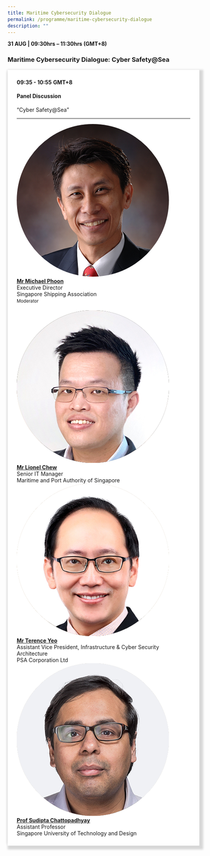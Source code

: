```yaml
---
title: Maritime Cybersecurity Dialogue
permalink: /programme/maritime-cybersecurity-dialogue
description: ""
---
```

<div>
  <b>31 AUG | 09:30hrs – 11:30hrs (GMT+8)</b>
  <h3>Maritime Cybersecurity Dialogue: Cyber Safety@Sea</h3>
</div>


<section>
<div class="bp-container is-fluid">
<div class="row">
<div class="col is-full">
<div class="row">
<div class="col is-12">
<div class="border bg-light h-100 position-relative">
<div class="p-4">
<div class="programme-time"><strong>09:35 - 10:55</strong>&nbsp;<strong>GMT+8</strong></div>
<h4 class="programme-title">Panel Discussion</h4>
	“Cyber Safety@Sea”

<hr class="my-3 border-primary" />
<div class="speakers px-2">
<div class="row">
<div class="col is-6 prog-speaker">
<div class="row">
<div class="col is-4"><img class="speaker-image mb-4" src="/images/Speakers/michael-phoon.png" alt="Mr Terence Ho" /></div>
<div class="col is-8">
<div class="speaker-name text-ellipsis"><a class="speaker-name text-ellipsis" href="/speakers/mr-michael-phoon" rel="noopener"><strong>Mr Michael Phoon</strong></a></div>
<div class="text-ellipsis speaker-position">Executive Director</div>
<div class="text-ellipsis speaker-company">Singapore Shipping Association</div>
<div class="speaker-role text-ellipsis text-muted"><small>Moderator</small></div>
</div>
</div>
</div>
<div class="col is-6 prog-speaker">&nbsp;</div>
</div>
<div class="row">
<div class="col is-6 prog-speaker">
<div class="row">
<div class="col is-4"><img class="speaker-image mb-4" src="/images/speakers/lionelchew.png" alt="Mr Lionel Chew" /></div>
<div class="col is-8">
<div class="speaker-name text-ellipsis"><a class="speaker-name text-ellipsis" href="/speakers/mr-lionel-chew" rel="noopener"><strong>Mr Lionel Chew</strong></a></div>
<div class="text-ellipsis speaker-position">Senior IT Manager</div>
<div class="text-ellipsis speaker-company">Maritime and Port Authority of Singapore</div>
</div>
</div>
</div>
<div class="col is-6 prog-speaker">
<div class="row">
<div class="col is-4"><img class="speaker-image mb-4" src="/images/Speakers/Terence Yeo.png" alt="Mr Terence Yeo" /></div>
<div class="col is-8">
<div class="speaker-name text-ellipsis"><a class="speaker-name text-ellipsis" href="/speakers/mr-terence-yeo" rel="noopener"><strong>Mr Terence Yeo</strong></a></div>
<div class="text-ellipsis speaker-position">Assistant Vice President, Infrastructure & Cyber Security Architecture</div>
<div class="text-ellipsis speaker-company">PSA Corporation Ltd</div>
</div>
</div>
</div>
</div>
<div class="row">
<div class="col is-6 prog-speaker">
<div class="row">
<div class="col is-4"><img class="speaker-image mb-4" src="/images/Speakers/Sudipta Chattopadhyay.png" alt="Prof Sudipta Chattopadhyay" /></div>
<div class="col is-8">
<div class="speaker-name text-ellipsis"><a class="speaker-name text-ellipsis" href="/speakers/prof-sudipta-chattopadhyay" rel="noopener"><strong>Prof Sudipta Chattopadhyay</strong></a></div>
<div class="text-ellipsis speaker-position">Assistant Professor</div>
<div class="text-ellipsis speaker-company">Singapore University of Technology and Design</div>
</div>
</div>
</div>

</div>

</div>
</div>
</div>
</div>
</div>
</div>
</div>
</div>
</section>








<style type="text/css"> 
    .is-left{
      text-align: left;
    }
    .content h4{
      font-weight: 500; 
      color: #337B9A !important;
      margin-top: 1rem;
    }
    .bg-light {
      background-color: #fff !important;
      box-shadow: 5px 5px 5px 5px rgb(215 215 215), -5px 0 6px -4px rgb(215 215 215);
    }
    .p-4 {
      padding: 1.5rem!important;
    }
  .content a {text-decoration:none;}
	.content h3 { margin-top: 1rem;}
</style>